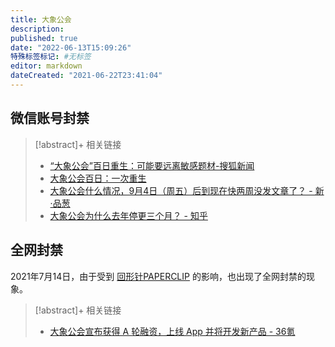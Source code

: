 ```yaml
---
title: 大象公会
description:
published: true
date: "2022-06-13T15:09:26"
特殊标签标记: #无标签
editor: markdown
dateCreated: "2021-06-22T23:41:04"
---
```


## 微信账号封禁

> [!abstract]+ 相关链接
> + [“大象公会”百日重生：可能要远离敏感题材-搜狐新闻](https://web.archive.org/web/20210602225352/http://news.sohu.com/20140322/n397041831.shtml)
> + [大象公会百日：一次重生](https://web.archive.org/web/20210622072515/https://www.douban.com/note/345107421/)
> + [大象公会什么情况，9月4日（周五）后到现在快两周没发文章了？ - 新·品葱](https://web.archive.org/web/20210622072217/https://pincong.rocks/question/31097)
> + [大象公会为什么去年停更三个月？ - 知乎](https://web.archive.org/web/20210622051820/https://www.zhihu.com/question/440575137)

## 全网封禁

2021年7月14日，由于受到 [回形针PAPERCLIP](/people/回形针PAPERCLIP.md) 的影响，也出现了全网封禁的现象。

> [!abstract]+ 相关链接
> + [大象公会宣布获得 A 轮融资，上线 App 并将开发新产品 - 36氪](https://web.archive.org/web/20201028121811/https://36kr.com/p/1720926453761)
